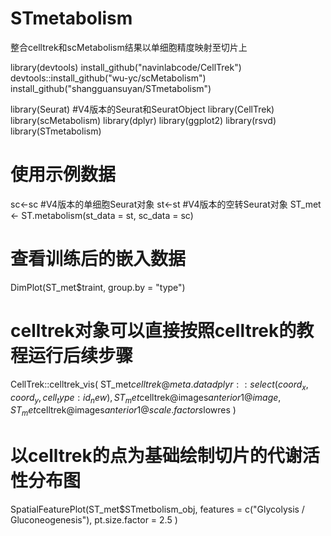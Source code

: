 # STmetabolism
整合celltrek和scMetabolism结果以单细胞精度映射至切片上

library(devtools)
install_github("navinlabcode/CellTrek")
devtools::install_github("wu-yc/scMetabolism")
install_github("shangguansuyan/STmetabolism")

library(Seurat) #V4版本的Seurat和SeuratObject
library(CellTrek)
library(scMetabolism)
library(dplyr)
library(ggplot2)
library(rsvd)
library(STmetabolism)

# 使用示例数据
sc<-sc #V4版本的单细胞Seurat对象
st<-st #V4版本的空转Seurat对象
ST_met <- ST.metabolism(st_data = st, sc_data = sc)

# 查看训练后的嵌入数据
DimPlot(ST_met$traint, group.by = "type")

# celltrek对象可以直接按照celltrek的教程运行后续步骤
CellTrek::celltrek_vis(
  ST_met$celltrek@meta.data %>%
    dplyr::select(coord_x, coord_y, cell_type:id_new),
  ST_met$celltrek@images$anterior1@image,
  ST_met$celltrek@images$anterior1@scale.factors$lowres
)

# 以celltrek的点为基础绘制切片的代谢活性分布图
SpatialFeaturePlot(ST_met$STmetbolism_obj,
  features = c("Glycolysis / Gluconeogenesis"), pt.size.factor = 2.5
)

